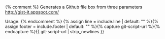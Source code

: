 {% comment %}
  Generates a Github file box from three parameters http://gist-it.appspot.com/

  Usage:
{% endcomment %}
{% assign line = include.line | default: "" %}{% assign footer = include.footer | default: "" %}{% capture git-script-url %}<script src="http://gist-it.appspot.com/{{ include.url }}?slice={{ include.line }}&footer={{ include.footer }}"></script>{% endcapture %}{{ git-script-url | strip_newlines }}
